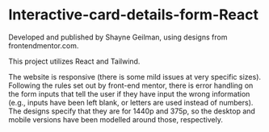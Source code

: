 # Interactive-card-details-form-React


Developed and published by Shayne Geilman, using designs from frontendmentor.com.




This project utilizes React and Tailwind. 


The website is responsive (there is some mild issues at very specific sizes). Following the rules set out by front-end mentor, there is error handling on the form inputs that tell the user if they have input the wrong information (e.g., inputs have been left blank, or letters are used instead of numbers). 
The designs specify that they are for 1440p and 375p, so the desktop and mobile versions have been modelled around those, respectively. 
